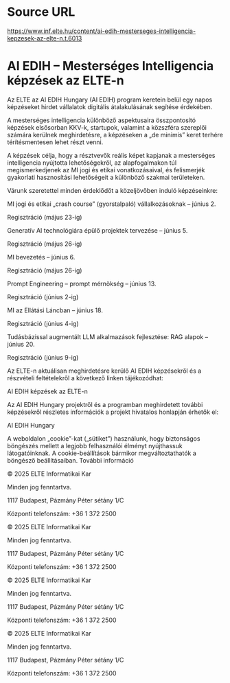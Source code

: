 # Source URL
https://www.inf.elte.hu/content/ai-edih-mesterseges-intelligencia-kepzesek-az-elte-n.t.6013

# AI EDIH – Mesterséges Intelligencia képzések az ELTE-n
Az ELTE az AI EDIH Hungary (AI EDIH) program keretein belül egy napos képzéseket hirdet vállalatok digitális átalakulásának segítése érdekében.

A mesterséges intelligencia különböző aspektusaira összpontosító képzések elsősorban KKV-k, startupok, valamint a közszféra szereplői számára kerülnek meghirdetésre, a képzéseken a „de minimis” keret terhére térítésmentesen lehet részt venni.

A képzések célja, hogy a résztvevők reális képet kapjanak a mesterséges intelligencia nyújtotta lehetőségekről, az alapfogalmakon túl megismerkedjenek az MI jogi és etikai vonatkozásaival, és felismerjék gyakorlati hasznosítási lehetőségeit a különböző szakmai területeken.

Várunk szeretettel minden érdeklődőt a közeljövőben induló képzéseinkre:

MI jogi és etikai „crash course” (gyorstalpaló) vállalkozásoknak – június 2.

Regisztráció (május 23-ig)

Generatív AI technológiára épülő projektek tervezése – június 5.

Regisztráció (május 26-ig)

MI bevezetés – június 6.

Regisztráció (május 26-ig)

Prompt Engineering – prompt mérnökség – június 13.

Regisztráció (június 2-ig)

MI az Ellátási Láncban – június 18.

Regisztráció (június 4-ig)

Tudásbázissal augmentált LLM alkalmazások fejlesztése: RAG alapok – június 20.

Regisztráció (június 9-ig)

Az ELTE-n aktuálisan meghirdetésre kerülő AI EDIH képzésekről és a részvételi feltételekről a következő linken tájékozódhat:

AI EDIH képzések az ELTE-n

Az AI EDIH Hungary projektről és a programban meghirdetett további képzésekről részletes információk a projekt hivatalos honlapján érhetők el:

AI EDIH Hungary

A weboldalon „cookie”-kat („sütiket”) használunk, hogy biztonságos böngészés mellett a legjobb felhasználói élményt nyújthassuk látogatóinknak. A cookie-beállítások bármikor megváltoztathatók a böngésző beállításaiban. További információ

© 2025 ELTE Informatikai Kar

Minden jog fenntartva.

1117 Budapest, Pázmány Péter sétány 1/C

Központi telefonszám: +36 1 372 2500

© 2025 ELTE Informatikai Kar

Minden jog fenntartva.

1117 Budapest, Pázmány Péter sétány 1/C

Központi telefonszám: +36 1 372 2500

© 2025 ELTE Informatikai Kar

Minden jog fenntartva.

1117 Budapest, Pázmány Péter sétány 1/C

Központi telefonszám: +36 1 372 2500

© 2025 ELTE Informatikai Kar

Minden jog fenntartva.

1117 Budapest, Pázmány Péter sétány 1/C

Központi telefonszám: +36 1 372 2500